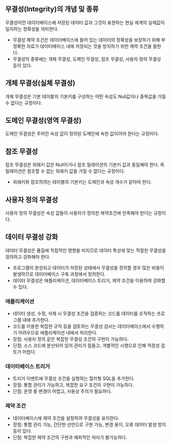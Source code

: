 ## 무결성(Integrity)의 개념 및 종류

무결성이란 데이터베이스에 저장된 데이터 값과 그것이 표현하는 현실 세계의 실제값이 일치하는 정확성을 의미한다.

- 무결성 제약 조건은 데이터베이스에 들어 있는 데이터의 정확성을 보장하기 위해 부정확한 자료가 데이터베이스 내에 저장되는 것을 방지하기 위한 제약 조건을 말한다.
- 무결성의 종류에는 개체 무결성, 도메인 무결성, 참조 무결성, 사용자 정의 무결성 등이 있다.

## 개체 무결성(실체 무결성)

개체 무결성은 기본 테이블의 기본키를 구성하는 어떤 속성도  Null값이나 중복값을 가질 수 없다는 규정이다.

## 도메인 무결성(영역 무결성)

도메인 무결성은 주어진 속성 값이 정의된 도메인에 속한 값이어야 한다는 규정이다.

## 참조 무결성

참조 무결성은 외래키 값은 Null이거나 참조 릴레이션의 기본키 값과 동일해야 한다. 즉 릴레이션은 참조할 수 없는 외래키 값을 가질 수 없다는 규정이다.

- 외래키와 참조하려는 테이블의 기본키는 도메인과 속성 개수가 같아야 한다.

## 사용자 정의 무결성

사용자 정의 무결성은 속성 값들이 사용자가 정의한 제약조건에 만족해야 한다는 규정이다.

## 데이터 무결성 강화

데이터 무결성은 품질에 직접적인 영향을 미치므로 데이터 특성에 맞는 적절한 무결성을 정의하고 강화해야 한다.

- 프로그램이 완성되고 데이터가 저장된 상태에서 무결성을 정의할 경우 많은 비용이 발생하므로 데이터베이스 구축 과정에서 정의한다.
- 데이터 무결성은 애플리케이션, 데이터베이스 트리거, 제약 조건을 이용하여 강화할 수 있다.

### 애플리케이션

- 데이터 생성, 수정, 삭제 시 무결성 조건을 검증하는 코드를 데이터를 조작하는 프로그램 내에 추가한다.
- 코드를 이용한 복잡한 규칙 등을 검토하는 무결성 검사는 데이터베이스에서 수행하기 어려우므로 애플리케이션 내에서 처리한다.
- 장점: 사용자 정의 같은 복잡한 무결성 조건의 구현이 가능하다.
- 단점: 소스 코드에 분산되어 있어 관리가 힘들고, 개별적인 시행으로 인해 적정성 검토가 어렵다.

### 데이터베이스 트리거

- 트리거 이벤트에 무결성 조건을 실행하는 절차형 SQL을 추가한다.
- 장점: 통합 관리가 가능하고, 복잡한 요구 조건의 구현이 가능하다.
- 단점: 운영 중 변경이 어렵고, 사용상 주의가 필요하다.

### 제약 조건

- 데이터베이스에 제약 조건을 설정하여 무결성을 유지한다.
- 장점: 통합 관리 가능, 간단한 선언으로 구현 가능, 변경 용이, 오류 데이터 발생 방지 등이 있다.
- 단점: 복잡한 제약 조건의 구현과 예외적인 처리가 불가능하다.
